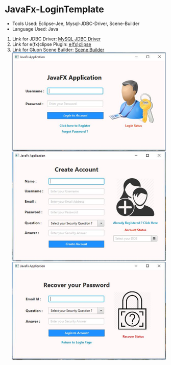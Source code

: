 # JavaFx-LoginTemplate

* Tools Used: Eclipse-Jee, Mysql-JDBC-Driver, Scene-Builder 
* Language Used: Java
1. Link for JDBC Driver: [MySQL  JDBC Driver](https://dev.mysql.com/downloads/connector/j/5.1.html)
2. Link for e(fx)clipse Plugin: [e(fx)clipse](http://download.eclipse.org/efxclipse/updates-released/2.3.0/site/)
3. Link for Gluon Scene Builder: [Scene Builder](http://gluonhq.com/products/scene-builder/#download)
![Login into Account](https://github.com/amanovishnu/JavaFx-LoginTemplate/blob/master/Snapshots/LoginScreen.JPG)
![Create Account](https://github.com/amanovishnu/JavaFx-LoginTemplate/blob/master/Snapshots/CreateAccount.JPG)
![Forgot Password](https://github.com/amanovishnu/JavaFx-LoginTemplate/blob/master/Snapshots/ForgotPassword.JPG)

